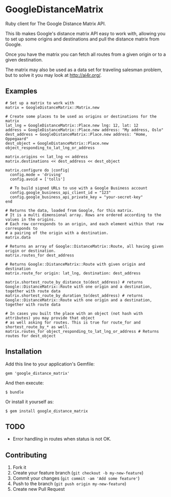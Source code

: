 # GoogleDistanceMatrix

Ruby client for The Google Distance Matrix API.

This lib makes Google's distance matrix API easy to work with,
allowing you to set up some origins and destinations and
pull the distance matrix from Google.

Once you have the matrix you can fetch all routes from a given
origin or to a given destination.

The matrix may also be used as a data set for traveling salesman problem,
but to solve it you may look at http://ai4r.org/.




## Examples

    # Set up a matrix to work with
    matrix = GoogleDistanceMatrix::Matrix.new

    # Create some places to be used as origins or destinations for the matrix
    lat_lng = GoogleDistanceMatrix::Place.new lng: 12, lat: 12
    address = GoogleDistanceMatrix::Place.new address: "My address, Oslo"
    dest_address = GoogleDistanceMatrix::Place.new address: "Home, Oppegaard"
    dest_object = GoogleDistanceMatrix::Place.new object_responding_to_lat_lng_or_address

    matrix.origins << lat_lng << address
    matrix.destinations << dest_address << dest_object

    matrix.configure do |config|
      config.mode = 'driving'
      config.avoid = ['tolls']

      # To build signed URLs to use with a Google Business account
      config.google_business_api_client_id = "123"
      config.google_business_api_private_key = "your-secret-key"
    end

    # Returns the data, loaded from Google, for this matrix.
    # It is a multi dimensional array. Rows are ordered according to the values in the origins.
    # Each row corresponds to an origin, and each element within that row corresponds to
    # a pairing of the origin with a destination.
    matrix.data

    # Returns an array of Google::DistanceMatrix::Route, all having given origin or destination.
    matrix.routes_for dest_address

    # Returns Google::DistanceMatrix::Route with given origin and destination
    matrix.route_for origin: lat_lng, destination: dest_address

    matrix.shortest_route_by_distance_to(dest_address) # returns Google::DistanceMatrix::Route with one origin and a destination, together with route data
    matrix.shortest_route_by_duration_to(dest_address) # returns Google::DistanceMatrix::Route with one origin and a destination, together with route data

    # In cases you built the place with an object (not hash with attributes) you may provide that object
    # as well asking for routes. This is true for route_for and shortest_route_by_* as well.
    matrix.routes_for object_responding_to_lat_lng_or_address # Returns routes for dest_object





## Installation

Add this line to your application's Gemfile:

    gem 'google_distance_matrix'

And then execute:

    $ bundle

Or install it yourself as:

    $ gem install google_distance_matrix




## TODO

* Error handling in routes when status is not OK.


## Contributing

1. Fork it
2. Create your feature branch (`git checkout -b my-new-feature`)
3. Commit your changes (`git commit -am 'Add some feature'`)
4. Push to the branch (`git push origin my-new-feature`)
5. Create new Pull Request
